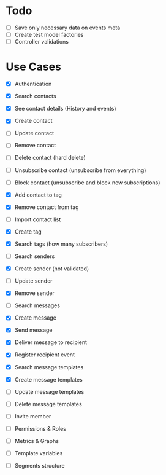 # Todo

- [ ] Save only necessary data on events meta
- [ ] Create test model factories
- [ ] Controller validations

# Use Cases

- [x] Authentication
- [x] Search contacts
- [x] See contact details (History and events)
- [x] Create contact
- [ ] Update contact
- [ ] Remove contact
- [ ] Delete contact (hard delete)
- [ ] Unsubscribe contact (unsubscribe from everything)
- [ ] Block contact (unsubscribe and block new subscriptions)
- [x] Add contact to tag
- [x] Remove contact from tag
- [ ] Import contact list
- [x] Create tag
- [x] Search tags (how many subscribers)
- [ ] Search senders
- [x] Create sender (not validated)
- [ ] Update sender
- [x] Remove sender
- [ ] Search messages
- [x] Create message
- [x] Send message
- [x] Deliver message to recipient
- [x] Register recipient event
- [x] Search message templates
- [x] Create message templates
- [ ] Update message templates
- [ ] Delete message templates

- [ ] Invite member
- [ ] Permissions & Roles
- [ ] Metrics & Graphs
- [ ] Template variables

- [ ] Segments structure
